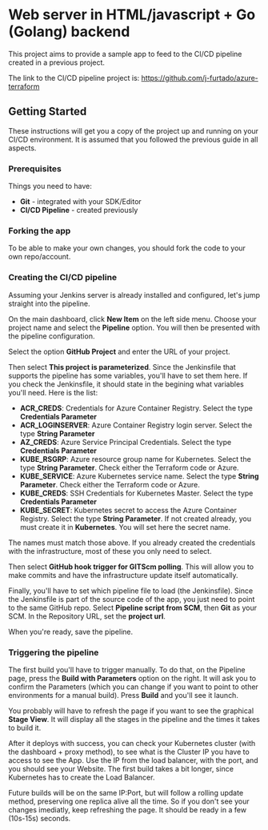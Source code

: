# Web server in HTML/javascript + Go (Golang) backend
This project aims to provide a sample app to feed to the CI/CD pipeline created in a previous project.

The link to the CI/CD pipeline project is: https://github.com/j-furtado/azure-terraform

## Getting Started
These instructions will get you a copy of the project up and running on your CI/CD environment. It is assumed that you followed the previous guide in all aspects.

### Prerequisites
Things you need to have:
* **Git** - integrated with your SDK/Editor
* **CI/CD Pipeline** - created previously

### Forking the app
To be able to make your own changes, you should fork the code to your own repo/account.

### Creating the CI/CD pipeline
Assuming your Jenkins server is already installed and configured, let's jump straight into the pipeline.

On the main dashboard, click **New Item** on the left side menu. Choose your project name and select the **Pipeline** option. You will then be presented with the pipeline configuration.

Select the option **GitHub Project** and enter the URL of your project.

Then select **This project is parameterized**. Since the Jenkinsfile that supports the pipeline has some variables, you'll have to set them here. If you check the Jenkinsfile, it should state in the begining what variables you'll need. Here is the list:
* **ACR_CREDS**: Credentials for Azure Container Registry. Select the type **Credentials Parameter**
* **ACR_LOGINSERVER**: Azure Container Registry login server. Select the type **String Parameter**
* **AZ_CREDS**: Azure Service Principal Credentials. Select the type **Credentials Parameter**
* **KUBE_RSGRP**: Azure resource group name for Kubernetes. Select the type **String Parameter**. Check either the Terraform code or Azure.
* **KUBE_SERVICE**: Azure Kubernetes service name. Select the type **String Parameter**. Check either the Terraform code or Azure.
* **KUBE_CREDS**: SSH Credentials for Kubernetes Master. Select the type **Credentials Parameter**
* **KUBE_SECRET**: Kubernetes secret to access the Azure Container Registry. Select the type **String Parameter**. If not created already, you must create it in **Kubernetes**. You will set here the secret name.

The names must match those above. If you already created the credentials with the infrastructure, most of these you only need to select.

Then select **GitHub hook trigger for GITScm polling**. This will allow you to make commits and have the infrastructure update itself automatically.

Finally, you'll have to set which pipeline file to load (the Jenkinsfile). Since the Jenkinsfile is part of the source code of the app, you just need to point to the same GitHub repo. Select **Pipeline script from SCM**, then **Git** as your SCM. In the Repository URL, set the **project url**.

When you're ready, save the pipeline.

### Triggering the pipeline
The first build you'll have to trigger manually. To do that, on the Pipeline page, press the **Build with Parameters** option on the right. It will ask you to confirm the Parameters (which you can change if you want to point to other environments for a manual build). Press **Build** and you'll see it launch.

You probably will have to refresh the page if you want to see the graphical **Stage View**. It will display all the stages in the pipeline and the times it takes to build it.

After it deploys with success, you can check your Kubernetes cluster (with the dashboard + proxy method), to see what is the Cluster IP you have to access to see the App. Use the IP from the load balancer, with the port, and you should see your Website. The first build takes a bit longer, since Kubernetes has to create the Load Balancer.

Future builds will be on the same IP:Port, but will follow a rolling update method, preserving one replica alive all the time. So if you don't see your changes imediatly, keep refreshing the page. It should be ready in a few (10s-15s) seconds.
